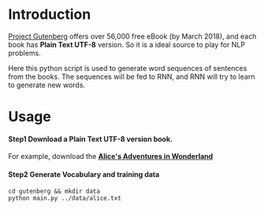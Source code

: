 # Introduction
[Project Gutenberg](https://www.gutenberg.org) offers over 56,000 free eBook (by March 2018), 
and each book has **Plain Text UTF-8** version. So it is a ideal source to play for NLP problems.

Here this python script is used to generate word sequences of sentences from the books. 
The sequences will be fed to RNN, and RNN will try to learn to generate new words.


# Usage

#### Step1 Download a **Plain Text UTF-8** version book.
For example, download the [__Alice's Adventures in Wonderland__](http://www.gutenberg.org/cache/epub/19033/pg19033.txt)

#### Step2 Generate Vocabulary and training data
```termnial
cd gutenberg && mkdir data
python main.py ../data/alice.txt
```
